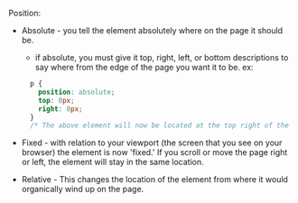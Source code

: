 Position:
  * Absolute - you tell the element absolutely where on the page it should be. 
    * if absolute, you must give it top, right, left, or bottom descriptions to say where from the edge of the page you want it to be. 
    ex: 

    ```css
      p {
        position: absolute;
        top: 0px;
        right: 0px;
      }
      /* The above element will now be located at the top right of the screen because it is 0 pixels away from the top and 0 pixels away from the right side of the screen. */
    ```
  * Fixed - with relation to your viewport (the screen that you see on your browser) the element is now 'fixed.' If you scroll or move the page right or left, the element will stay in the same location.  
  * Relative - This changes the location of the element from where it would organically wind up on the page.